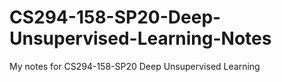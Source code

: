 # CS294-158-SP20-Deep-Unsupervised-Learning-Notes
My notes for CS294-158-SP20 Deep Unsupervised Learning
